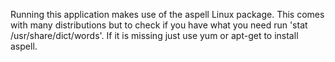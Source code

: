 Running this application makes use of the aspell Linux package.
This comes with many distributions but to check if you have what you need run 'stat /usr/share/dict/words'.
If it is missing just use yum or apt-get to install aspell.